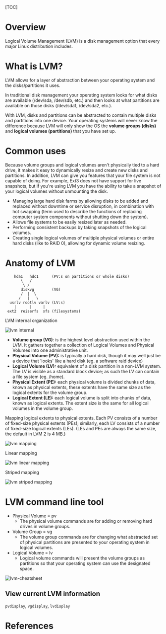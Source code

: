 [TOC]

# Overview

Logical Volume Management (LVM) is a disk management option that every
major Linux distribution includes.

# What is LVM?

LVM allows for a layer of abstraction between your operating system and
the disks/partitions it uses.

In traditional disk management your operating system looks for what
disks are available (/dev/sda, /dev/sdb, etc.) and then looks at what
partitions are available on those disks (/dev/sda1, /dev/sda2, etc.).

With LVM, disks and partitions can be abstracted to contain multiple
disks and partitions into one device. Your operating systems will never
know the difference because LVM will only show the OS the **volume
groups (disks)** and **logical volumes (partitions)** that you have set
up.

# Common uses

Because volume groups and logical volumes aren't physically tied to a
hard drive, it makes it easy to dynamically resize and create new disks
and partitions. In addition, LVM can give you features that your file
system is not capable of doing. For example, Ext3 does not have support
for live snapshots, but if you're using LVM you have the ability to take
a snapshot of your logical volumes without unmounting the disk.

- Managing large hard disk farms by allowing disks to be added and
  replaced without downtime or service disruption, in combination with
  hot swapping (term used to describe the functions of replacing
  computer system components without shutting down the system).
- Allows file systems to be easily resized later as needed.
- Performing consistent backups by taking snapshots of the logical
  volumes.
- Creating single logical volumes of multiple physical volumes or entire
  hard disks (like to RAID 0), allowing for dynamic volume resizing.

# Anatomy of LVM

```
    hda1   hdc1      (PV:s on partitions or whole disks)
       \   /
        \ /
       diskvg        (VG)
       /  |  \
      /   |   \
  usrlv rootlv varlv (LV:s)
    |      |     |
 ext2  reiserfs  xfs (filesystems)
```

LVM internal organization

![lvm internal](linux/lvm_internal.gif)

- **Volume group (VG)**: is the highest level abstraction used within
  the LVM. It gathers together a collection of Logical Volumes and
  Physical Volumes into one administrative unit.
- **Physical Volume (PV):** is typically a hard disk, though it may well
  just be a device that 'looks' like a hard disk (eg. a software raid
  device)
- **Logical Volume (LV):** equivalent of a disk partition in a non-LVM
  system. The LV is visible as a standard block device; as such the LV
  can contain a file system (eg. /home).
- **Physical Extent (PE):** each physical volume is divided chunks of
  data, known as physical extents, these extents have the same size as
  the logical extents for the volume group.
- **Logical Extent (LE):** each logical volume is split into chunks of
  data, known as logical extents. The extent size is the same for all
  logical volumes in the volume group.

Mapping logical extents to physical extents. Each PV consists of a
number of fixed-size physical extents (PEs); similarly, each LV consists
of a number of fixed-size logical extents (LEs). (LEs and PEs are always
the same size, the default in LVM 2 is 4 MB.)

![lvm mapping](linux/lvm_mapping.gif)

Linear mapping

![lvm linear mapping](linux/linear_mapping.gif)

Striped mapping

![lvm striped mapping](linux/striped_mapping.gif)


# LVM command line tool

- Physical Volume = pv
  + The physical volume commands are for adding or removing hard drives
    in volume groups.
- Volume Group = vg
  + The volume group commands are for changing what abstracted set of
    physical partitions are presented to your operating system in
    logical volumes.
- Logical Volume = lv
  + Logical volume commands will present the volume groups as partitions
    so that your operating system can use the designated space.

![lvm-cheatsheet](linux/lvm-cheatsheet.png)

## View current LVM information

`pvdisplay`, `vgdisplay`, `lvdisplay`

# References

[pros-cons]: http://www.gossamer-threads.com/lists/gentoo/user/156658 "Gentoo Mailing list - LVM pros and cons"
